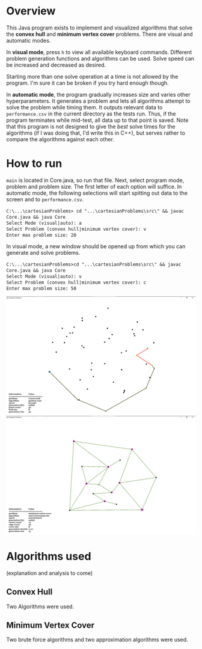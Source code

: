 # Overview
This Java program exists to implement and visualized algorithms that solve the **convex hull** and **minimum vertex cover** problems. There are visual and automatic modes.

In **visual mode**, press `h` to view all available keyboard commands. Different problem generation functions and algorithms can be used. Solve speed can be increased and decreased as desired. 

Starting more than one solve operation at a time is not allowed by the program. I'm sure it can be broken if you try hard enough though. 

In **automatic mode**, the program gradually increases size and varies other hyperparameters. It generates a problem and lets all algorithms attempt to solve the problem while timing them. It outputs relevant data to `performance.csv` in the current directory as the tests run. Thus, if the program terminates while mid-test, all data up to that point is saved. Note that this program is not designed to give the *best* solve times for the algorithms (if I was doing that, I'd write this in C++), but serves rather to compare the algorithms against each other.

# How to run
`main` is located in Core.java, so run that file. Next, select program mode, problem and problem size. The first letter of each option will suffice. In automatic mode, the following selections will start spitting out data to the screen and to `performance.csv`. 
~~~
C:\...\cartesianProblems> cd "...\cartesianProblems\src\" && javac Core.java && java Core
Select Mode (visual|auto): a
Select Problem (convex hull|minimum vertex cover): v
Enter max problem size: 20
~~~
In visual mode, a new window should be opened up from which you can generate and solve problems.
~~~
C:\...\cartesianProblems>cd "...\cartesianProblems\src\" && javac Core.java && java Core
Select Mode (visual|auto): v
Select Problem (convex hull|minimum vertex cover): c
Enter max problem size: 50
~~~
![Graham Scan algorithms solving the convex hull problem.](./grahamScan.png)
![A type of exhaustive search algorithm solving the minimum vertex cover problem.](./exactIncreasingSize.png)

# Algorithms used
(explanation and analysis to come)
## Convex Hull
Two Algorithms were used.
## Minimum Vertex Cover
Two brute force algorithms and two approximation algorithms were used.
